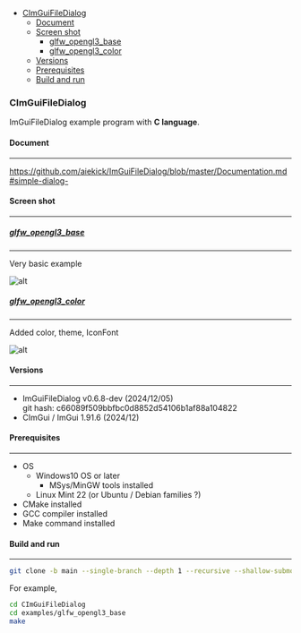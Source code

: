 <!-- START doctoc generated TOC please keep comment here to allow auto update -->
<!-- DON'T EDIT THIS SECTION, INSTEAD RE-RUN doctoc TO UPDATE -->

- [CImGuiFileDialog](#cimguifiledialog)
  - [Document](#document)
  - [Screen shot](#screen-shot)
    - [glfw_opengl3_base](#glfw_opengl3_base)
    - [glfw_opengl3_color](#glfw_opengl3_color)
  - [Versions](#versions)
  - [Prerequisites](#prerequisites)
  - [Build and run](#build-and-run)

<!-- END doctoc generated TOC please keep comment here to allow auto update -->

### CImGuiFileDialog

ImGuiFileDialog example program with **C language**.

#### Document 

---

https://github.com/aiekick/ImGuiFileDialog/blob/master/Documentation.md#simple-dialog-

#### Screen shot

---

##### [glfw_opengl3_base](examples/glfw_opengl3_base/main.c)

--- 

Very basic example

![alt](img/glfw_opengl3_base.png)

##### [glfw_opengl3_color](examples/glfw_opengl3_color/main.c)

---

Added color, theme, IconFont

![alt](img/glfw_opengl3_color.png)

#### Versions

---

- ImGuiFileDialog  v0.6.8-dev (2024/12/05)  
git hash: c66089f509bbfbc0d8852d54106b1af88a104822
- CImGui / ImGui 1.91.6 (2024/12)

#### Prerequisites

---
- OS
   - Windows10 OS or later
      - MSys/MinGW tools installed
   - Linux Mint 22 (or Ubuntu / Debian families ?)
- CMake installed 
- GCC compiler installed
- Make command installed

#### Build and run

---

```sh
git clone -b main --single-branch --depth 1 --recursive --shallow-submodules https://github.com/dinau/CImGuiFileDialog
```

For example,

```sh
cd CImGuiFileDialog
cd examples/glfw_opengl3_base
make
```
